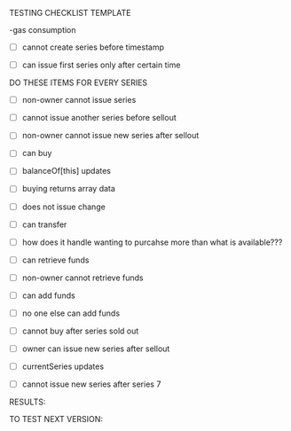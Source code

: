 TESTING CHECKLIST TEMPLATE

-gas consumption

- [ ] cannot create series before timestamp

- [ ] can issue first series only after certain time

DO THESE ITEMS FOR EVERY SERIES

- [ ] non-owner cannot issue series
    
- [ ] cannot issue another series before sellout

- [ ] non-owner cannot issue new series after sellout
    
- [ ] can buy

- [ ] balanceOf[this] updates

- [ ] buying returns array data

- [ ] does not issue change    
    
- [ ] can transfer

- [ ] how does it handle wanting to purcahse more than what is available???

- [ ] can retrieve funds

- [ ] non-owner cannot retrieve funds
    
- [ ] can add funds

- [ ] no one else can add funds

- [ ] cannot buy after series sold out  

- [ ] owner can issue new series after sellout

- [ ] currentSeries updates
 
- [ ] cannot issue new series after series 7

RESULTS:


TO TEST NEXT VERSION: